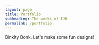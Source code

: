 ```yaml
---
layout: page
title: Portfolio
subheading: The works of IJH
permalink: /portfolio
---
```

<div class="uk-width-1-2@m">
Binkity Bonk. Let's make some fun designs!
</div>
<div class="uk-width-1-2@m">

</div>